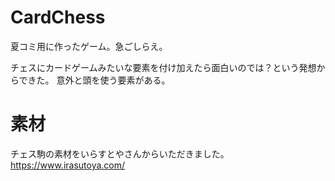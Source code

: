 # CardChess

夏コミ用に作ったゲーム。急ごしらえ。

チェスにカードゲームみたいな要素を付け加えたら面白いのでは？という発想からできた。
意外と頭を使う要素がある。

# 素材
チェス駒の素材をいらすとやさんからいただきました。
https://www.irasutoya.com/
